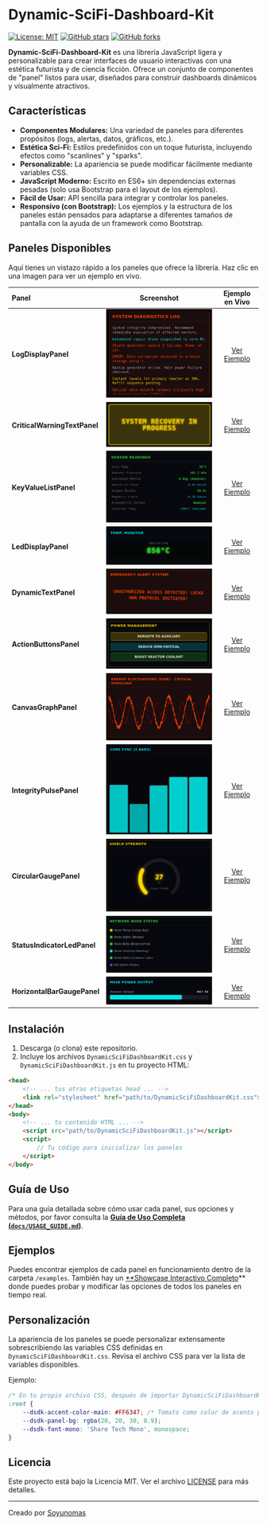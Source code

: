 # Dynamic-SciFi-Dashboard-Kit

[![License: MIT](https://img.shields.io/badge/License-MIT-yellow.svg)](https://opensource.org/licenses/MIT)
[![GitHub stars](https://img.shields.io/github/stars/Soyunomas/Dynamic-SciFi-Dashboard-Kit.svg?style=social&label=Star)](https://github.com/Soyunomas/Dynamic-SciFi-Dashboard-Kit/stargazers)
[![GitHub forks](https://img.shields.io/github/forks/Soyunomas/Dynamic-SciFi-Dashboard-Kit.svg?style=social&label=Fork)](https://github.com/Soyunomas/Dynamic-SciFi-Dashboard-Kit/network/members)
<!-- Puedes añadir más badges, como versión, estado de build, etc. si aplica -->

**Dynamic-SciFi-Dashboard-Kit** es una librería JavaScript ligera y personalizable para crear interfaces de usuario interactivas con una estética futurista y de ciencia ficción. Ofrece un conjunto de componentes de "panel" listos para usar, diseñados para construir dashboards dinámicos y visualmente atractivos.

## Características

*   **Componentes Modulares:** Una variedad de paneles para diferentes propósitos (logs, alertas, datos, gráficos, etc.).
*   **Estética Sci-Fi:** Estilos predefinidos con un toque futurista, incluyendo efectos como "scanlines" y "sparks".
*   **Personalizable:** La apariencia se puede modificar fácilmente mediante variables CSS.
*   **JavaScript Moderno:** Escrito en ES6+ sin dependencias externas pesadas (solo usa Bootstrap para el layout de los ejemplos).
*   **Fácil de Usar:** API sencilla para integrar y controlar los paneles.
*   **Responsivo (con Bootstrap):** Los ejemplos y la estructura de los paneles están pensados para adaptarse a diferentes tamaños de pantalla con la ayuda de un framework como Bootstrap.

## Paneles Disponibles

Aquí tienes un vistazo rápido a los paneles que ofrece la librería. Haz clic en una imagen para ver un ejemplo en vivo.

| Panel                         | Screenshot                                                                                 | Ejemplo en Vivo                                                       |
| :---------------------------- | :-----------------------------------------------------------------------------------------: | :--------------------------------------------------------------------: |
| **LogDisplayPanel**           | [![LogDisplayPanel Screenshot][log-screenshot]](#)                                       | [Ver Ejemplo](./examples/LogDisplayPanel.html)                       |
| **CriticalWarningTextPanel**  | [![CriticalWarningTextPanel Screenshot][critwarn-screenshot]](#)                           | [Ver Ejemplo](./examples/CriticalWarningTextPanel.html)              |
| **KeyValueListPanel**       | [![KeyValueListPanel Screenshot][kv-screenshot]](#)                                       | [Ver Ejemplo](./examples/KeyValueListPanel.html)                     |
| **LedDisplayPanel**           | [![LedDisplayPanel Screenshot][led-screenshot]](#)                                         | [Ver Ejemplo](./examples/LedDisplayPanel.html)                       |
| **DynamicTextPanel**        | [![DynamicTextPanel Screenshot][dyntext-screenshot]](#)                                   | [Ver Ejemplo](./examples/DynamicTextPanel.html)                      |
| **ActionButtonsPanel**      | [![ActionButtonsPanel Screenshot][action-screenshot]](#)                                   | [Ver Ejemplo](./examples/ActionButtonsPanel.html)                    |
| **CanvasGraphPanel**        | [![CanvasGraphPanel Screenshot][canvas-screenshot]](#)                                     | [Ver Ejemplo](./examples/CanvasGraphPanel.html)                      |
| **IntegrityPulsePanel**     | [![IntegrityPulsePanel Screenshot][pulse-screenshot]](#)                                   | [Ver Ejemplo](./examples/IntegrityPulsePanel.html)                   |
| **CircularGaugePanel**      | [![CircularGaugePanel Screenshot][circgauge-screenshot]](#)                                 | [Ver Ejemplo](./examples/CircularGaugePanel.html)                    |
| **StatusIndicatorLedPanel** | [![StatusIndicatorLedPanel Screenshot][statusled-screenshot]](#)                           | [Ver Ejemplo](./examples/StatusIndicatorLedPanel.html)               |
| **HorizontalBarGaugePanel** | [![HorizontalBarGaugePanel Screenshot][hgauge-screenshot]](#)                               | [Ver Ejemplo](./examples/HorizontalBarGaugePanel.html)               |

<!-- Definiciones de enlaces para las imágenes (ponlas al final del archivo) -->
[log-screenshot]: ./screenshots/LogDisplayPanel.png
[critwarn-screenshot]: ./screenshots/CriticalWarningTextPanel.png
[kv-screenshot]: ./screenshots/KeyValueListPanel.png
[led-screenshot]: ./screenshots/LedDisplayPanel.png
[dyntext-screenshot]: ./screenshots/DynamicTextPanel.png
[action-screenshot]: ./screenshots/ActionButtonsPanel.png
[canvas-screenshot]: ./screenshots/CanvasGraphPanel.png
[pulse-screenshot]: ./screenshots/IntegrityPulsePanel.png
[circgauge-screenshot]: ./screenshots/CircularGaugePanel.png
[statusled-screenshot]: ./screenshots/StatusIndicatorLedPanel.png
[hgauge-screenshot]: ./screenshots/HorizontalBarGaugePanel.png


## Instalación

1.  Descarga (o clona) este repositorio.
2.  Incluye los archivos `DynamicSciFiDashboardKit.css` y `DynamicSciFiDashboardKit.js` en tu proyecto HTML:

```html
<head>
    <!-- ... tus otras etiquetas head ... -->
    <link rel="stylesheet" href="path/to/DynamicSciFiDashboardKit.css">
</head>
<body>
    <!-- ... tu contenido HTML ... -->
    <script src="path/to/DynamicSciFiDashboardKit.js"></script>
    <script>
        // Tu código para inicializar los paneles
    </script>
</body>
```

## Guía de Uso

Para una guía detallada sobre cómo usar cada panel, sus opciones y métodos, por favor consulta la [**Guía de Uso Completa (`docs/USAGE_GUIDE.md`)**](./docs/USAGE_GUIDE.md).

## Ejemplos

Puedes encontrar ejemplos de cada panel en funcionamiento dentro de la carpeta `/examples`.
También hay un [**Showcase Interactivo Completo](./examples/interactive_showcase.html)** donde puedes probar y modificar las opciones de todos los paneles en tiempo real.

## Personalización

La apariencia de los paneles se puede personalizar extensamente sobrescribiendo las variables CSS definidas en `DynamicSciFiDashboardKit.css`. Revisa el archivo CSS para ver la lista de variables disponibles.

Ejemplo:
```css
/* En tu propio archivo CSS, después de importar DynamicSciFiDashboardKit.css */
:root {
    --dsdk-accent-color-main: #FF6347; /* Tomato como color de acento principal */
    --dsdk-panel-bg: rgba(20, 20, 30, 0.9);
    --dsdk-font-mono: 'Share Tech Mono', monospace;
}
```

## Licencia

Este proyecto está bajo la Licencia MIT. Ver el archivo [LICENSE](./LICENSE) para más detalles.

---

Creado por [Soyunomas](https://github.com/Soyunomas)
